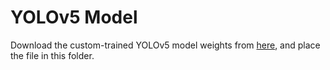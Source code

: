 # YOLOv5 Model
Download the custom-trained YOLOv5 model weights from [here](https://drive.google.com/file/d/1owvRRyQTRkmejrSDaXDR26chJ13UUxFZ/view?usp=sharing), and place the file in this folder.
